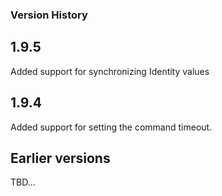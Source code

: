 ### Version History 

## 1.9.5

Added support for synchronizing Identity values

## 1.9.4

Added support for setting the command timeout.

## Earlier versions

TBD...
